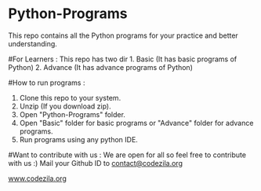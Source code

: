 # Python-Programs
This repo contains all the Python programs for your practice and better understanding.

#For Learners :
This repo has two dir 
    1. Basic (It has basic programs of Python)
    2. Advance (It has advance programs of Python)

#How to run programs :
1. Clone this repo to your system.
2. Unzip (If you download zip).
3. Open "Python-Programs" folder.
4. Open "Basic" folder for basic programs or "Advance" folder for advance programs.
5. Run programs using any python IDE.

#Want to contribute with us : 
    We are open for all so feel free to contribute with us :)
    Mail your Github ID to <contact@codezila.org>

www.codezila.org
